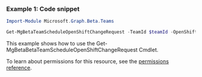 ### Example 1: Code snippet

```powershellImport-Module Microsoft.Graph.Beta.Teams

Get-MgBetaTeamScheduleOpenShiftChangeRequest -TeamId $teamId -OpenShiftChangeRequestId $openShiftChangeRequestId
```
This example shows how to use the Get-MgBetaBetaTeamScheduleOpenShiftChangeRequest Cmdlet.
To learn about permissions for this resource, see the [permissions reference](/graph/permissions-reference).

